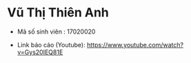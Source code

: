 # Vũ Thị Thiên Anh
* Mã số sinh viên : 17020020

* Link báo cáo (Youtube): https://www.youtube.com/watch?v=Gys20IEQ81E